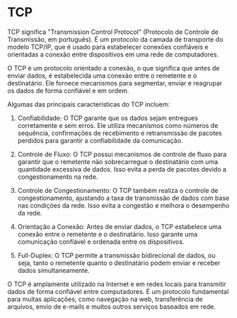 # TCP

TCP significa "Transmission Control Protocol" (Protocolo de Controle de Transmissão, em português). É um protocolo da camada de transporte do modelo TCP/IP, que é usado para estabelecer conexões confiáveis e orientadas a conexão entre dispositivos em uma rede de computadores.

O TCP é um protocolo orientado a conexão, o que significa que antes de enviar dados, é estabelecida uma conexão entre o remetente e o destinatário. Ele fornece mecanismos para segmentar, enviar e reagrupar os dados de forma confiável e em ordem.

Algumas das principais características do TCP incluem:

1. Confiabilidade: O TCP garante que os dados sejam entregues corretamente e sem erros. Ele utiliza mecanismos como números de sequência, confirmações de recebimento e retransmissão de pacotes perdidos para garantir a confiabilidade da comunicação.

2. Controle de Fluxo: O TCP possui mecanismos de controle de fluxo para garantir que o remetente não sobrecarregue o destinatário com uma quantidade excessiva de dados. Isso evita a perda de pacotes devido a congestionamento na rede.

3. Controle de Congestionamento: O TCP também realiza o controle de congestionamento, ajustando a taxa de transmissão de dados com base nas condições da rede. Isso evita a congestão e melhora o desempenho da rede.

4. Orientação a Conexão: Antes de enviar dados, o TCP estabelece uma conexão entre o remetente e o destinatário. Isso garante uma comunicação confiável e ordenada entre os dispositivos.

5. Full-Duplex: O TCP permite a transmissão bidirecional de dados, ou seja, tanto o remetente quanto o destinatário podem enviar e receber dados simultaneamente.

O TCP é amplamente utilizado na Internet e em redes locais para transmitir dados de forma confiável entre computadores. É um protocolo fundamental para muitas aplicações, como navegação na web, transferência de arquivos, envio de e-mails e muitos outros serviços baseados em rede.